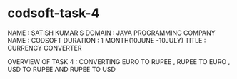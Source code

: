 # codsoft-task-4
NAME         : SATISH KUMAR S
DOMAIN       : JAVA PROGRAMMING
COMPANY NAME : CODSOFT
DURATION     : 1 MONTH(10JUNE -10JULY)
TITLE        : CURRENCY CONVERTER

OVERVIEW OF TASK 4 : CONVERTING EURO TO RUPEE , RUPEE TO EURO , USD TO RUPEE AND RUPEE TO USD
